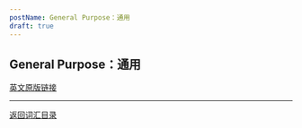 ```yaml
---
postName: General Purpose：通用
draft: true
---
```

## General Purpose：通用


[英文原版链接](https://wiki.internetcomputer.org/wiki/Glossary)

---
[返回词汇目录](../glossary)